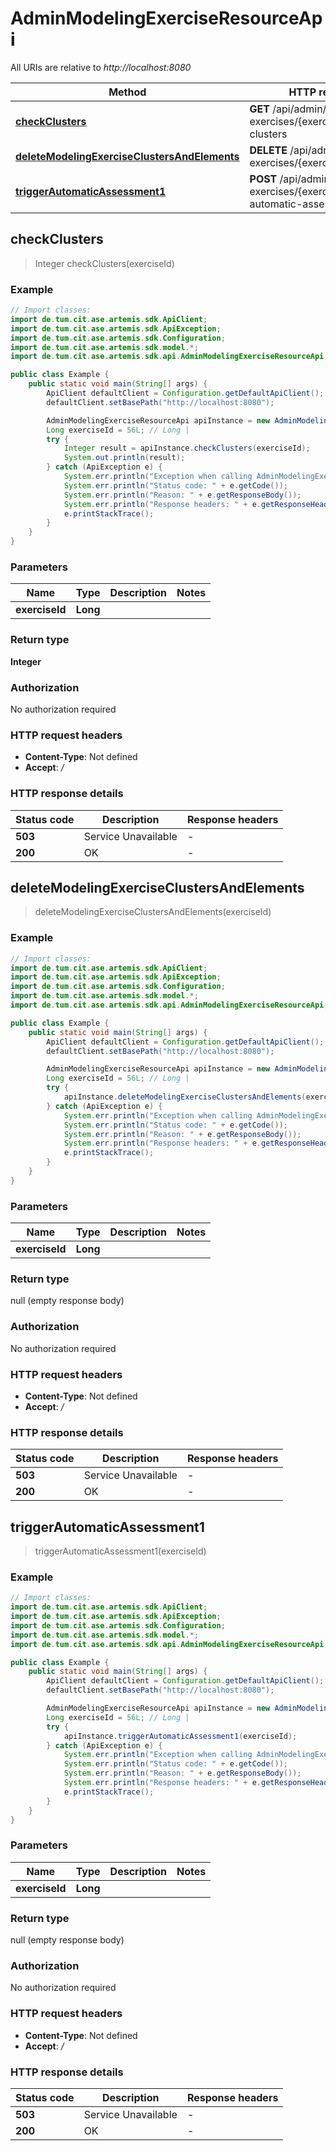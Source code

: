 # AdminModelingExerciseResourceApi

All URIs are relative to *http://localhost:8080*

| Method | HTTP request | Description |
|------------- | ------------- | -------------|
| [**checkClusters**](AdminModelingExerciseResourceApi.md#checkClusters) | **GET** /api/admin/modeling-exercises/{exerciseId}/check-clusters |  |
| [**deleteModelingExerciseClustersAndElements**](AdminModelingExerciseResourceApi.md#deleteModelingExerciseClustersAndElements) | **DELETE** /api/admin/modeling-exercises/{exerciseId}/clusters |  |
| [**triggerAutomaticAssessment1**](AdminModelingExerciseResourceApi.md#triggerAutomaticAssessment1) | **POST** /api/admin/modeling-exercises/{exerciseId}/trigger-automatic-assessment |  |



## checkClusters

> Integer checkClusters(exerciseId)



### Example

```java
// Import classes:
import de.tum.cit.ase.artemis.sdk.ApiClient;
import de.tum.cit.ase.artemis.sdk.ApiException;
import de.tum.cit.ase.artemis.sdk.Configuration;
import de.tum.cit.ase.artemis.sdk.model.*;
import de.tum.cit.ase.artemis.sdk.api.AdminModelingExerciseResourceApi;

public class Example {
    public static void main(String[] args) {
        ApiClient defaultClient = Configuration.getDefaultApiClient();
        defaultClient.setBasePath("http://localhost:8080");

        AdminModelingExerciseResourceApi apiInstance = new AdminModelingExerciseResourceApi(defaultClient);
        Long exerciseId = 56L; // Long | 
        try {
            Integer result = apiInstance.checkClusters(exerciseId);
            System.out.println(result);
        } catch (ApiException e) {
            System.err.println("Exception when calling AdminModelingExerciseResourceApi#checkClusters");
            System.err.println("Status code: " + e.getCode());
            System.err.println("Reason: " + e.getResponseBody());
            System.err.println("Response headers: " + e.getResponseHeaders());
            e.printStackTrace();
        }
    }
}
```

### Parameters


| Name | Type | Description  | Notes |
|------------- | ------------- | ------------- | -------------|
| **exerciseId** | **Long**|  | |

### Return type

**Integer**

### Authorization

No authorization required

### HTTP request headers

- **Content-Type**: Not defined
- **Accept**: */*

### HTTP response details
| Status code | Description | Response headers |
|-------------|-------------|------------------|
| **503** | Service Unavailable |  -  |
| **200** | OK |  -  |


## deleteModelingExerciseClustersAndElements

> deleteModelingExerciseClustersAndElements(exerciseId)



### Example

```java
// Import classes:
import de.tum.cit.ase.artemis.sdk.ApiClient;
import de.tum.cit.ase.artemis.sdk.ApiException;
import de.tum.cit.ase.artemis.sdk.Configuration;
import de.tum.cit.ase.artemis.sdk.model.*;
import de.tum.cit.ase.artemis.sdk.api.AdminModelingExerciseResourceApi;

public class Example {
    public static void main(String[] args) {
        ApiClient defaultClient = Configuration.getDefaultApiClient();
        defaultClient.setBasePath("http://localhost:8080");

        AdminModelingExerciseResourceApi apiInstance = new AdminModelingExerciseResourceApi(defaultClient);
        Long exerciseId = 56L; // Long | 
        try {
            apiInstance.deleteModelingExerciseClustersAndElements(exerciseId);
        } catch (ApiException e) {
            System.err.println("Exception when calling AdminModelingExerciseResourceApi#deleteModelingExerciseClustersAndElements");
            System.err.println("Status code: " + e.getCode());
            System.err.println("Reason: " + e.getResponseBody());
            System.err.println("Response headers: " + e.getResponseHeaders());
            e.printStackTrace();
        }
    }
}
```

### Parameters


| Name | Type | Description  | Notes |
|------------- | ------------- | ------------- | -------------|
| **exerciseId** | **Long**|  | |

### Return type

null (empty response body)

### Authorization

No authorization required

### HTTP request headers

- **Content-Type**: Not defined
- **Accept**: */*

### HTTP response details
| Status code | Description | Response headers |
|-------------|-------------|------------------|
| **503** | Service Unavailable |  -  |
| **200** | OK |  -  |


## triggerAutomaticAssessment1

> triggerAutomaticAssessment1(exerciseId)



### Example

```java
// Import classes:
import de.tum.cit.ase.artemis.sdk.ApiClient;
import de.tum.cit.ase.artemis.sdk.ApiException;
import de.tum.cit.ase.artemis.sdk.Configuration;
import de.tum.cit.ase.artemis.sdk.model.*;
import de.tum.cit.ase.artemis.sdk.api.AdminModelingExerciseResourceApi;

public class Example {
    public static void main(String[] args) {
        ApiClient defaultClient = Configuration.getDefaultApiClient();
        defaultClient.setBasePath("http://localhost:8080");

        AdminModelingExerciseResourceApi apiInstance = new AdminModelingExerciseResourceApi(defaultClient);
        Long exerciseId = 56L; // Long | 
        try {
            apiInstance.triggerAutomaticAssessment1(exerciseId);
        } catch (ApiException e) {
            System.err.println("Exception when calling AdminModelingExerciseResourceApi#triggerAutomaticAssessment1");
            System.err.println("Status code: " + e.getCode());
            System.err.println("Reason: " + e.getResponseBody());
            System.err.println("Response headers: " + e.getResponseHeaders());
            e.printStackTrace();
        }
    }
}
```

### Parameters


| Name | Type | Description  | Notes |
|------------- | ------------- | ------------- | -------------|
| **exerciseId** | **Long**|  | |

### Return type

null (empty response body)

### Authorization

No authorization required

### HTTP request headers

- **Content-Type**: Not defined
- **Accept**: */*

### HTTP response details
| Status code | Description | Response headers |
|-------------|-------------|------------------|
| **503** | Service Unavailable |  -  |
| **200** | OK |  -  |

